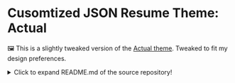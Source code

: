 # Cusomtized JSON Resume Theme: Actual

🖼️ This is a slightly tweaked version of the [Actual theme](https://github.com/davcd/jsonresume-theme-actual). Tweaked to fit my design preferences.

<details>
  <summary>Click to expand README.md of the source repository!</summary>

# Actual theme for JSON Resume

Minimalist and modern theme for [JSON Resume](https://jsonresume.org/) standard, designed for
the [v1.0.0 version](https://raw.githubusercontent.com/jsonresume/resume-schema/v1.0.0/schema.json).

### Export examples
- [Extended version](docs/resume_extended.pdf)
- [Simple version](docs/resume_simple.pdf)

Maybe you would like to take a look at [jsonresume-theme-actual-letter](https://github.com/davcd/jsonresume-theme-actual-letter) to create your letter.
## Table of contents

- [What is JSON Resume?](#what-is-json-resume)
- [Prerequisites](#prerequisites)
- [Export resume](#export-resume)
- [Contribute](#contribute)
- [Support](#support)

## What is JSON Resume?

> JSON Resume is a community driven open source initiative to create JSON-based standard for resumes.

## Prerequisites

- [node.js](https://nodejs.org/en/) runtime with [resume-cli](https://github.com/jsonresume/resume-cli/)

```bash
npm install -g resume-cli
```

## Export resume

- Create your [resume.json](https://jsonresume.org/schema/) file (you can start by editing [this](/resume.json))

```bash
npm install jsonresume-theme-actual

resume export resume.pdf --format pdf --theme actual
resume export resume.html --format html --theme actual
```

## Contribute

```bash
git clone git@github.com:davcd/jsonresume-theme-actual.git
cd jsonresume-theme-actual

npm install

gulp
```

You can live edit any .scss or .pug file

## Support

This theme supports the following JSON paths

### `resume.basics`

```json
{
  "basics": {
    "name": "Richard Hendriks",
    "label": "Software Developer",
    "email": "rhendriks@mail.com",
    "phone": "(912) 555-4321",
    "url": "http://richardh.example.com",
    "summary": "Lorem ipsum...",
    "location": {
      "city": "San Francisco",
      "countryCode": "US",
      "region": "California"
    },
    "profiles": [
      {
        "url": "https://domain.com/rhendricks"
      }
    ]
  }
}
```

- `resume.basics.name` and `resume.basics.label` are required
- `resume.basics.summary` supports markdown

### `resume.work`

```json
{
  "work": [
    {
      "name": "Facebook",
      "location": "California, United States",
      "position": "Software Engineer",
      "url": "http://facebook.com",
      "startDate": "2016-11-17",
      "summary": "Lorem ipsum...",
      "highlights": [
        "Vitae purus faucibus ornare suspendisse",
        "Ut enim blandit volutpat maecenas"
      ]
    }
  ]
}
```

- `resume.work.summary` supports markdown

### `resume.projects`

```json
{
  "projects": {
    "name": "Node.js",
    "description": "Lorem ipsum...",
    "highlights": [
      "Commodo elit at imperdiet dui",
      "Id volutpat lacus laoreet non"
    ],
    "url": "https://nodejs.org/",
    "roles": [
      "contributor",
      "evangelist"
    ]
  }
}
```
- `resume.projects.description` supports markdown

### `resume.skills`

```json
{
  "skills": [
    {
      "name": "Languages",
      "keywords": [
        "Java",
        "Python"
      ]
    }
  ]
}
```

### `resume.education`

```json
{
  "education": [
    {
      "institution": "University of Stanford",
      "url": "https://www.stanford.edu/",
      "area": "Computer Science",
      "studyType": "Master"
    }
  ]
}
```

- `resume.work.area` and `resume.work.studyType` supports markdown

### `resume.certificates`

```json
{
  "certificates": [
    {
      "name": "AWS Certified Solutions Architect",
      "url": "https://www.your-badge.com",
      "issuer": "Amazon Web Services"
    }
  ]
}
```

- `resume.certificates.name` supports markdown

### `resume.awards`

```json
{
  "awards": [
    {
      "title": "Website of the day",
      "awarder": "Awwward",
      "summary": "Lorem ipsum..."
    }
  ]
}
```
- `resume.awards.summary` supports markdown

### `resume.languages`

```json
{
  "languages": [
    {
      "language": "English",
      "fluency": "Native"
    }
  ]
}
```

### `resume.interests`

```json
{
  "interests": [
    {
      "name": "Open Source"
    }
  ]
}
```

#### `resume.references`, `resume.volunteer` and `resume.publications` fields are not supported yet.
</details>
